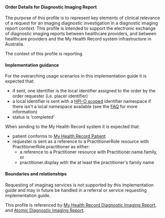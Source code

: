 #### Order Details for Diagnostic Imaging Report
The purpose of this profile is to represent key elements of clinical relevance of a request for an imaging diagnostic investigation in a diagnostic imaging report context. This profile is intended to support the electronic exchange of diagnostic imaging reports between healthcare providers, and between healthcare providers and the My Health Record system infrastructure in Australia.

The context of this profile is reporting.

#### Implementation guidance
For the overarching usage scenarios in this implementation guide it is expected that:
* if sent, one identifier is the local identifier assigned to the order by the order requester (i.e. placer identifier)
* a local identifier is sent with a [HPI-O scoped](http://ns.electronichealth.net.au/id/hpio-scoped/order/1.0/index.html) identifier namespace if there isn't a local namespace available (see the [FAQ](https://github.com/AuDigitalHealth/ci-fhir-r4/wiki/Frequently-Asked-Questions) for more information) 
* status is ‘completed’
 
When sending to the My Health Record system it is expected that: 
<ul>
  <li>patient conforms to <a href="StructureDefinition-patient-mhr-1.html">My Health Record Patient</a></li>
  <li>requester is sent as a reference to a PractitionerRole resource with PractitionerRole.practitioner as either:
     <ul>
        <li>a reference to a Practitioner resource with Practitioner.name.family, or</li>
        <li>practitioner.display with the at least the practitioner's family name</li>   
     </ul></li>
</ul>

#### Boundaries and relationships
Requesting of imaginag services is not supported by this implementation guide and may in future be handled in a referral or service requesting implementation guide.

This profile is referenced by [My Health Record Diagnostic Imaging Report](StructureDefinition-diagnosticreport-imag-mhr-1.html), and [Atomic Diagnostic Imaging Report](StructureDefinition-diagnosticreport-imag-atomic-1.html).